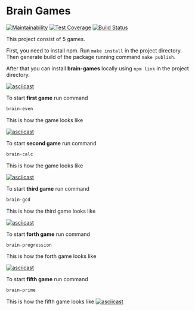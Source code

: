 # Brain Games
[![Maintainability](https://api.codeclimate.com/v1/badges/a99a88d28ad37a79dbf6/maintainability)](https://codeclimate.com/github/codeclimate/codeclimate/maintainability) [![Test Coverage](https://api.codeclimate.com/v1/badges/a99a88d28ad37a79dbf6/test_coverage)](https://codeclimate.com/github/codeclimate/codeclimate/test_coverage) [![Build Status](https://travis-ci.com/Yoffic/frontend-project-lvl1.svg?branch=master)](https://travis-ci.com/Yoffic/frontend-project-lvl1)

This project consist of 5 games.

First, you need to install npm. Run `make install` in the project directory.  
Then generate build of the package running command `make publish`.  

After that you can install **brain-games** locally using  ```npm link```  in the project directory.  

[![asciicast](https://asciinema.org/a/PeK4FHRxRvCV2YWR09hhzFVzd.svg)](https://asciinema.org/a/PeK4FHRxRvCV2YWR09hhzFVzd?speed=2&autoplay=1&loop=1)


To start **first game** run command

```sh
brain-even
```   

This is how the game looks like

[![asciicast](https://asciinema.org/a/buWy8nZVrGWwJnFvyA6cNOFKV.svg)](https://asciinema.org/a/buWy8nZVrGWwJnFvyA6cNOFKV?autoplay=1&loop=1)


To start **second game** run command

```sh
brain-calc
```   

This is how the game looks like

[![asciicast](https://asciinema.org/a/U2u955DQzbEZDuQmEHsGSgmXV.svg)](https://asciinema.org/a/U2u955DQzbEZDuQmEHsGSgmXV?autoplay=1&loop=1)


To start **third game** run command

```sh
brain-gcd
```   

This is how the third game looks like

[![asciicast](https://asciinema.org/a/D8aEQe7DxKCJi4OPGo21L98e8.svg)](https://asciinema.org/a/D8aEQe7DxKCJi4OPGo21L98e8?autoplay=1&loop=1)


To start **forth game** run command

```sh
brain-progression
```   

This is how the forth game looks like

[![asciicast](https://asciinema.org/a/ncHvK0HltcOKBT8RtVU8loNQS.svg)](https://asciinema.org/a/ncHvK0HltcOKBT8RtVU8loNQS?autoplay=1&loop=1)


To start **fifth game** run command

```sh
brain-prime
```   

This is how the fifth game looks like
[![asciicast](https://asciinema.org/a/9KZpKIbPwEKelJspYXVi2ZhpO.svg)](https://asciinema.org/a/9KZpKIbPwEKelJspYXVi2ZhpO?autoplay=1&loop=1)
